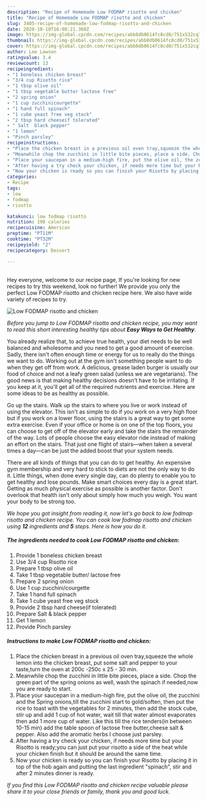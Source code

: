 ```yaml
---
description: "Recipe of Homemade Low FODMAP risotto and chicken"
title: "Recipe of Homemade Low FODMAP risotto and chicken"
slug: 3405-recipe-of-homemade-low-fodmap-risotto-and-chicken
date: 2020-10-10T16:08:21.360Z
image: https://img-global.cpcdn.com/recipes/abb8db0614fc8cd0/751x532cq70/low-fodmap-risotto-and-chicken-recipe-main-photo.jpg
thumbnail: https://img-global.cpcdn.com/recipes/abb8db0614fc8cd0/751x532cq70/low-fodmap-risotto-and-chicken-recipe-main-photo.jpg
cover: https://img-global.cpcdn.com/recipes/abb8db0614fc8cd0/751x532cq70/low-fodmap-risotto-and-chicken-recipe-main-photo.jpg
author: Lee Lawson
ratingvalue: 3.4
reviewcount: 13
recipeingredient:
- "1 boneless chicken breast"
- "3/4 cup Risotto rice"
- "1 tbsp olive oil"
- "1 tbsp vegetable butter lactose free"
- "2 spring onion"
- "1 cup zucchinicourgette"
- "1 hand full spinach"
- "1 cube yeast free veg stock"
- "2 tbsp hard cheeseif tolerated"
- " Salt  black pepper"
- "1 lemon"
- "Pinch parsley"
recipeinstructions:
- "Place the chicken breast in a previous oil oven tray,squeeze the whole lemon into the chicken breast, put some salt and pepper to your taste,turn the oven at 200c -250c x 25 - 30 min."
- "Meanwhile chop the zucchini in little bite pieces, place a side. Chop the green part of the spring onions as well, wash the spinach if needed,now you are ready to start."
- "Place your saucepan in a medium-high fire, put the olive oil, the zucchini and the Spring onions,till the zucchini start to gold/soften, then put the rice to toast with the vegetables for 2 minutes, then add the stock cube, stir up and add 1 cup of hot water, wait till that water almost evaporates then add 1 more cup of water. Like this till the rice tenders(in between 10-15 min) add the table spoon of lactose free butter,cheese salt &amp; pepper. Also add the aromatic herbs I choose just parsley."
- "After having a try check your chicken, if needs more time but your Risotto is ready;you can just put your risotto a side of the heat while your chicken finish but it should be around the same time."
- "Now your chicken is ready so you can finish your Risotto by placing it in top of the hob again and putting the last ingredient &#34;spinach&#34;, stir and after 2 minutes dinner is ready."
categories:
- Recipe
tags:
- low
- fodmap
- risotto

katakunci: low fodmap risotto 
nutrition: 198 calories
recipecuisine: American
preptime: "PT11M"
cooktime: "PT32M"
recipeyield: "2"
recipecategory: Dessert

---
```

<br>
Hey everyone, welcome to our recipe page, If you're looking for new recipes to try this weekend, look no further! We provide you only the perfect Low FODMAP risotto and chicken recipe here. We also have wide variety of recipes to try.
<br>


![Low FODMAP risotto and chicken](https://img-global.cpcdn.com/recipes/abb8db0614fc8cd0/751x532cq70/low-fodmap-risotto-and-chicken-recipe-main-photo.jpg)

<i>Before you jump to Low FODMAP risotto and chicken recipe, you may want to read this short interesting healthy tips about <strong>Easy Ways to Get Healthy</strong>.</i>

You already realize that, to achieve true health, your diet needs to be well balanced and wholesome and you need to get a good amount of exercise. Sadly, there isn't often enough time or energy for us to really do the things we want to do. Working out at the gym isn't something people want to do when they get off from work. A delicious, grease laden burger is usually our food of choice and not a leafy green salad (unless we are vegetarians). The good news is that making healthy decisions doesn’t have to be irritating. If you keep at it, you'll get all of the required nutrients and exercise. Here are some ideas to be as healthy as possible.

Go up the stairs. Walk up the stairs to where you live or work instead of using the elevator. This isn't as simple to do if you work on a very high floor but if you work on a lower floor, using the stairs is a great way to get some extra exercise. Even if your office or home is on one of the top floors, you can choose to get off of the elevator early and take the stairs the remainder of the way. Lots of people choose the easy elevator ride instead of making an effort on the stairs. That just one flight of stairs—when taken a several times a day—can be just the added boost that your system needs. 

There are all kinds of things that you can do to get healthy. An expensive gym membership and very hard to stick to diets are not the only way to do it. Little things, when done every single day, can do plenty to enable you to get healthy and lose pounds. Make smart choices every day is a great start. Getting as much physical exercise as possible is another factor. Don't overlook that health isn't only about simply how much you weigh. You want your body to be strong too. 


<i>We hope you got insight from reading it, now let's go back to low fodmap risotto and chicken recipe. You can cook low fodmap risotto and chicken using <strong>12</strong> ingredients and <strong>5</strong> steps. Here is how you do it.
</i>

##### The ingredients needed to cook Low FODMAP risotto and chicken:

1. Provide 1 boneless chicken breast
1. Use 3/4 cup Risotto rice
1. Prepare 1 tbsp olive oil
1. Take 1 tbsp vegetable butter/ lactose free
1. Prepare 2 spring onion
1. Use 1 cup zucchini/courgette
1. Take 1 hand full spinach
1. Take 1 cube yeast free veg stock
1. Provide 2 tbsp hard cheese(if tolerated)
1. Prepare  Salt &amp; black pepper
1. Get 1 lemon
1. Provide Pinch parsley


##### Instructions to make Low FODMAP risotto and chicken:

1. Place the chicken breast in a previous oil oven tray,squeeze the whole lemon into the chicken breast, put some salt and pepper to your taste,turn the oven at 200c -250c x 25 - 30 min.
1. Meanwhile chop the zucchini in little bite pieces, place a side. Chop the green part of the spring onions as well, wash the spinach if needed,now you are ready to start.
1. Place your saucepan in a medium-high fire, put the olive oil, the zucchini and the Spring onions,till the zucchini start to gold/soften, then put the rice to toast with the vegetables for 2 minutes, then add the stock cube, stir up and add 1 cup of hot water, wait till that water almost evaporates then add 1 more cup of water. Like this till the rice tenders(in between 10-15 min) add the table spoon of lactose free butter,cheese salt &amp; pepper. Also add the aromatic herbs I choose just parsley.
1. After having a try check your chicken, if needs more time but your Risotto is ready;you can just put your risotto a side of the heat while your chicken finish but it should be around the same time.
1. Now your chicken is ready so you can finish your Risotto by placing it in top of the hob again and putting the last ingredient &#34;spinach&#34;, stir and after 2 minutes dinner is ready.


<i>If you find this Low FODMAP risotto and chicken recipe valuable please share it to your close friends or family, thank you and good luck.</i>
